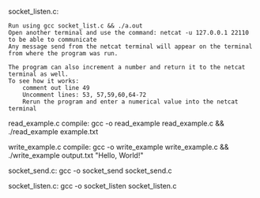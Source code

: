 socket_listen.c:

    Run using gcc socket_list.c && ./a.out
    Open another terminal and use the command: netcat -u 127.0.0.1 22110
    to be able to communicate
    Any message send from the netcat terminal will appear on the terminal from where the program was run.
    
    The program can also increment a number and return it to the netcat terminal as well.
    To see how it works: 
        comment out line 49
        Uncomment lines: 53, 57,59,60,64-72
        Rerun the program and enter a numerical value into the netcat terminal

read_example.c compile:
gcc -o read_example read_example.c && ./read_example example.txt

write_example.c compile:
gcc -o write_example write_example.c && ./write_example output.txt "Hello, World!"

socket_send.c:
gcc -o socket_send socket_send.c

socket_listen.c:
gcc -o socket_listen socket_listen.c